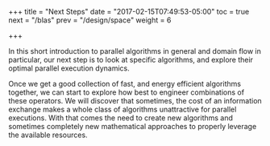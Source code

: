 +++
title = "Next Steps"
date = "2017-02-15T07:49:53-05:00"
toc = true
next = "/blas"
prev = "/design/space"
weight = 6

+++

In this short introduction to parallel algorithms in general and domain flow in particular,
our next step is to look at specific algorithms, and explore their optimal parallel
execution dynamics.

Once we get a good collection of fast, and energy efficient algorithms together, we
can start to explore how best to engineer combinations of these operators. We will
discover that sometimes, the cost of an information exchange makes a whole class
of algorithms unattractive for parallel executions. With that comes the need to
create new algorithms and sometimes completely new mathematical approaches to
properly leverage the available resources.
